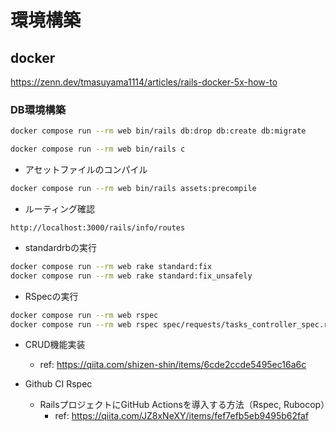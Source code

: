 # 環境構築
## docker
https://zenn.dev/tmasuyama1114/articles/rails-docker-5x-how-to

### DB環境構築
```bash
docker compose run --rm web bin/rails db:drop db:create db:migrate
```

```bash
docker compose run --rm web bin/rails c
```

* アセットファイルのコンパイル
```bash
docker compose run --rm web bin/rails assets:precompile
```

* ルーティング確認
```
http://localhost:3000/rails/info/routes
```

* standardrbの実行
```bash
docker compose run --rm web rake standard:fix
docker compose run --rm web rake standard:fix_unsafely
```

* RSpecの実行
```bash
docker compose run --rm web rspec
docker compose run --rm web rspec spec/requests/tasks_controller_spec.rb
```


* CRUD機能実装
  * ref: https://qiita.com/shizen-shin/items/6cde2ccde5495ec16a6c

* Github CI Rspec
  * RailsプロジェクトにGitHub Actionsを導入する方法（Rspec, Rubocop）
    * ref: https://qiita.com/JZ8xNeXY/items/fef7efb5eb9495b62faf
